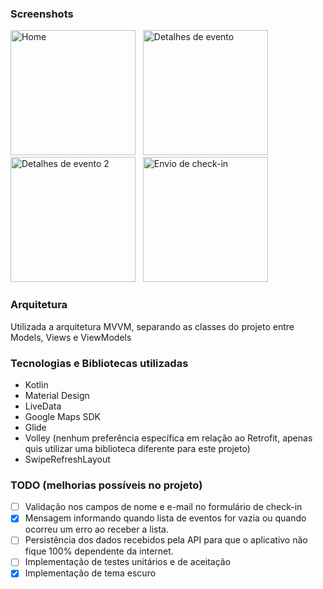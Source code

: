 
### Screenshots

<img src="https://user-images.githubusercontent.com/15229294/148566281-424ba074-67f1-4f39-a2a4-31599e42087b.jpg" alt="Home" width="200"/> &nbsp;
<img src="https://user-images.githubusercontent.com/15229294/148566280-01bf9e52-2ebe-4c4e-85ac-88c774102900.jpg" alt="Detalhes de evento" width="200"/> &nbsp;
<img src="https://user-images.githubusercontent.com/15229294/148566276-8548d329-c777-4b09-8317-f2e8b850bd15.jpg" alt="Detalhes de evento 2" width="200"/> &nbsp;
<img src="https://user-images.githubusercontent.com/15229294/148566266-78aa7b33-4f8c-4f59-9dbd-33fbebe23a81.jpg" alt="Envio de check-in" width="200"/> &nbsp;


### Arquitetura
Utilizada a arquitetura MVVM, separando as classes do projeto entre Models, Views e ViewModels

### Tecnologias e Bibliotecas utilizadas
- Kotlin
- Material Design
- LiveData
- Google Maps SDK
- Glide
- Volley (nenhum preferência específica em relação ao Retrofit, apenas quis utilizar uma biblioteca diferente para este projeto)
- SwipeRefreshLayout

### TODO (melhorias possíveis no projeto)
- [ ] Validação nos campos de nome e e-mail no formulário de check-in
- [X] Mensagem informando quando lista de eventos for vazia ou quando ocorreu um erro ao receber a lista.
- [ ] Persistência dos dados recebidos pela API para que o aplicativo não fique 100% dependente da internet.
- [ ] Implementação de testes unitários e de aceitação
- [X] Implementação de tema escuro
